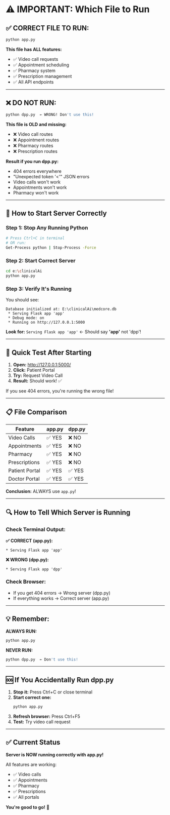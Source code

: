 # ⚠️ IMPORTANT: Which File to Run

## ✅ CORRECT FILE TO RUN:

```bash
python app.py
```

**This file has ALL features:**
- ✅ Video call requests
- ✅ Appointment scheduling
- ✅ Pharmacy system
- ✅ Prescription management
- ✅ All API endpoints

---

## ❌ DO NOT RUN:

```bash
python dpp.py  ← WRONG! Don't use this!
```

**This file is OLD and missing:**
- ❌ Video call routes
- ❌ Appointment routes
- ❌ Pharmacy routes
- ❌ Prescription routes

**Result if you run dpp.py:**
- 404 errors everywhere
- "Unexpected token '<'" JSON errors
- Video calls won't work
- Appointments won't work
- Pharmacy won't work

---

## 🚀 How to Start Server Correctly

### Step 1: Stop Any Running Python
```bash
# Press Ctrl+C in terminal
# OR run:
Get-Process python | Stop-Process -Force
```

### Step 2: Start Correct Server
```bash
cd e:\clinicalAi
python app.py
```

### Step 3: Verify It's Running
You should see:
```
Database initialized at: E:\clinicalAi\medcore.db
 * Serving Flask app 'app'
 * Debug mode: on
 * Running on http://127.0.0.1:5000
```

**Look for:** `Serving Flask app 'app'` ← Should say **'app'** not 'dpp'!

---

## 🎯 Quick Test After Starting

1. **Open:** http://127.0.0.1:5000/
2. **Click:** Patient Portal
3. **Try:** Request Video Call
4. **Result:** Should work! ✅

If you see 404 errors, you're running the wrong file!

---

## 📋 File Comparison

| Feature | app.py | dpp.py |
|---------|--------|--------|
| Video Calls | ✅ YES | ❌ NO |
| Appointments | ✅ YES | ❌ NO |
| Pharmacy | ✅ YES | ❌ NO |
| Prescriptions | ✅ YES | ❌ NO |
| Patient Portal | ✅ YES | ✅ YES |
| Doctor Portal | ✅ YES | ✅ YES |

**Conclusion:** ALWAYS use `app.py`!

---

## 🔍 How to Tell Which Server is Running

### Check Terminal Output:

**✅ CORRECT (app.py):**
```
* Serving Flask app 'app'
```

**❌ WRONG (dpp.py):**
```
* Serving Flask app 'dpp'
```

### Check Browser:
- If you get 404 errors → Wrong server (dpp.py)
- If everything works → Correct server (app.py)

---

## 💡 Remember:

**ALWAYS RUN:**
```bash
python app.py
```

**NEVER RUN:**
```bash
python dpp.py  ← Don't use this!
```

---

## 🆘 If You Accidentally Run dpp.py

1. **Stop it:** Press Ctrl+C or close terminal
2. **Start correct one:**
   ```bash
   python app.py
   ```
3. **Refresh browser:** Press Ctrl+F5
4. **Test:** Try video call request

---

## ✅ Current Status

**Server is NOW running correctly with app.py!**

All features are working:
- ✅ Video calls
- ✅ Appointments
- ✅ Pharmacy
- ✅ Prescriptions
- ✅ All portals

**You're good to go!** 🎉

